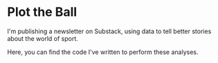 <h1>Plot the Ball</h1>

I'm publishing a newsletter on Substack, using data to tell better stories about the world of sport.

Here, you can find the code I've written to perform these analyses.
